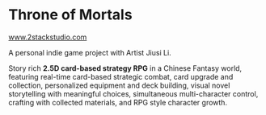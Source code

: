 # Throne of Mortals
 www.2stackstudio.com 
 
 A personal indie game project with Artist Jiusi Li.

 Story rich **2.5D card-based strategy RPG** in a Chinese Fantasy world, featuring real-time card-based strategic combat, card upgrade and collection, personalized equipment and deck building, visual novel storytelling with meaningful choices, simultaneous multi-character control, crafting with collected materials, and RPG style character growth.